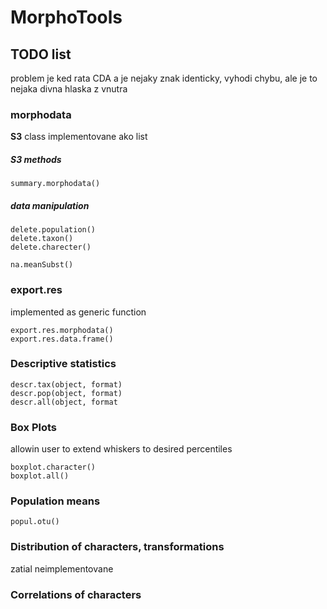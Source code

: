 # MorphoTools


## TODO list

problem je ked rata CDA a je nejaky znak identicky, vyhodi chybu, ale je to nejaka divna hlaska z vnutra



### morphodata
**S3** class  implementovane ako list

##### S3 methods

```
summary.morphodata()
```

##### data manipulation

```
delete.population()
delete.taxon()
delete.charecter()

na.meanSubst()
```


### export.res
implemented as generic function
```
export.res.morphodata()
export.res.data.frame()
```

### Descriptive statistics
```
descr.tax(object, format)
descr.pop(object, format)
descr.all(object, format
```

### Box Plots
allowin user to extend whiskers to desired percentiles
```
boxplot.character()
boxplot.all()
```

### Population means
```
popul.otu()
```

### Distribution of characters, transformations
zatial neimplementovane

### Correlations of characters




